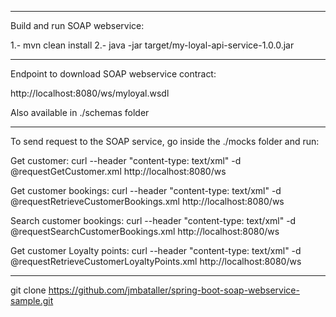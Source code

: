 ----------

Build and run SOAP webservice:

1.- mvn clean install
2.- java -jar target/my-loyal-api-service-1.0.0.jar

----------

Endpoint to download SOAP webservice contract:

http://localhost:8080/ws/myloyal.wsdl

Also available in ./schemas folder

----------

To send request to the SOAP service, go inside the ./mocks folder and run:

Get customer:
curl --header "content-type: text/xml" -d @requestGetCustomer.xml http://localhost:8080/ws

Get customer bookings:
curl --header "content-type: text/xml" -d @requestRetrieveCustomerBookings.xml http://localhost:8080/ws

Search customer bookings:
curl --header "content-type: text/xml" -d @requestSearchCustomerBookings.xml http://localhost:8080/ws

Get customer Loyalty points:
curl --header "content-type: text/xml" -d @requestRetrieveCustomerLoyaltyPoints.xml http://localhost:8080/ws

--------------------
git clone https://github.com/jmbataller/spring-boot-soap-webservice-sample.git
